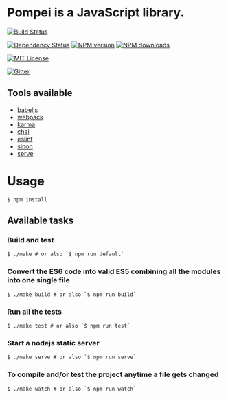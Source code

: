 Pompei is a JavaScript library.
====================

[![Build Status][travis-image]][travis-url]

[![Dependency Status][gemnasium-image]][gemnasium-url]
[![NPM version][npm-version-image]][npm-url]
[![NPM downloads][npm-downloads-image]][npm-url]

[![MIT License][license-image]][license-url]

[![Gitter][gitter-image]][gitter-url]

## Tools available

- [babeljs](https://babeljs.io/)
- [webpack](https://github.com/webpack/webpack)
- [karma](https://github.com/karma-runner/karma)
- [chai](https://github.com/chaijs/chai)
- [eslint](https://github.com/eslint/eslint)
- [sinon](https://github.com/cjohansen/Sinon.JS)
- [serve](https://github.com/tj/serve)

# Usage

```shell
$ npm install
```

## Available tasks

### Build and test
```shell
$ ./make # or also `$ npm run default`
```

### Convert the ES6 code into valid ES5 combining all the modules into one single file
```shell
$ ./make build # or also `$ npm run build`
```

### Run all the tests
```shell
$ ./make test # or also `$ npm run test`
```

### Start a nodejs static server
```shell
$ ./make serve # or also `$ npm run serve`
```

### To compile and/or test the project anytime a file gets changed
```shell
$ ./make watch # or also `$ npm run watch`
```

[npm-url]: https://npmjs.org/package/pompei
[npm-version-image]: http://img.shields.io/npm/v/pompei.svg
[npm-downloads-image]: http://img.shields.io/npm/dm/pompei.svg

[gemnasium-image]: https://img.shields.io/gemnasium/pompeijs/pompeijs.svg
[gemnasium-url]: https://gemnasium.com/pompeijs/pompeijs

[travis-url]:https://travis-ci.org/Pompeijs/pompeijs
[travis-image]: https://img.shields.io/travis/Pompeijs/pompeijs.svg

[license-url]: LICENSE
[license-image]: http://img.shields.io/badge/license-MIT-000000.svg

[gitter-url]: https://gitter.im/Pompeijs/pompeijs
[gitter-image]: https://badges.gitter.im/Join%20Chat.svg
